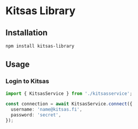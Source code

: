 # Kitsas Library

## Installation

```bash
npm install kitsas-library
```

## Usage

### Login to Kitsas

```typescript
import { KitsasService } from './kitsasservice';

const connection = await KitsasService.connect({
  username: 'name@kitsas.fi',
  password: 'secret',
});
```
